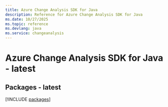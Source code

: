 ```yaml
---
title: Azure Change Analysis SDK for Java
description: Reference for Azure Change Analysis SDK for Java
ms.date: 10/27/2025
ms.topic: reference
ms.devlang: java
ms.service: changeanalysis
---
```

# Azure Change Analysis SDK for Java - latest
## Packages - latest
[!INCLUDE [packages](change-analysis-index.md)]